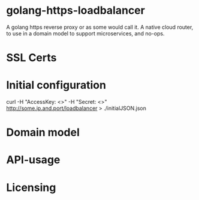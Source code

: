 # golang-https-loadbalancer
A golang https reverse proxy or as some would call it. A native cloud router, to use
in a domain model to support microservices, and no-ops.

# SSL Certs

# Initial configuration
curl -H "AccessKey: <>" -H "Secret: <>" http://some.ip.and.port/loadbalancer > ./initialJSON.json

# Domain model

# API-usage

# Licensing
